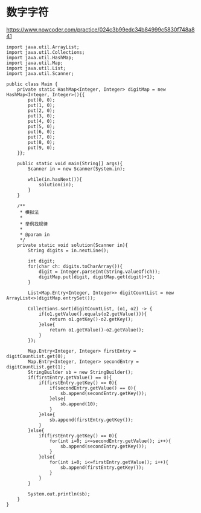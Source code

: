 # 数字字符
https://www.nowcoder.com/practice/024c3b99edc34b84999c5830f748a841

    import java.util.ArrayList;
    import java.util.Collections;
    import java.util.HashMap;
    import java.util.Map;
    import java.util.List;
    import java.util.Scanner;
    
    public class Main {
        private static HashMap<Integer, Integer> digitMap = new HashMap<Integer, Integer>(){{
            put(0, 0);
            put(1, 0);
            put(2, 0);
            put(3, 0);
            put(4, 0);
            put(5, 0);
            put(6, 0);
            put(7, 0);
            put(8, 0);
            put(9, 0);
        }};
    
        public static void main(String[] args){
            Scanner in = new Scanner(System.in);
    
            while(in.hasNext()){
                solution(in);
            }
        }
    
        /**
         * 模拟法
         * 
         * 举例找规律
         * 
         * @param in
         */
        private static void solution(Scanner in){
            String digits = in.nextLine();
    
            int digit;
            for(char ch: digits.toCharArray()){
                digit = Integer.parseInt(String.valueOf(ch));
                digitMap.put(digit, digitMap.get(digit)+1);
            }
    
            List<Map.Entry<Integer, Integer>> digitCountList = new ArrayList<>(digitMap.entrySet());
    
            Collections.sort(digitCountList, (o1, o2) -> {
                if(o1.getValue().equals(o2.getValue())){
                    return o1.getKey()-o2.getKey();
                }else{
                    return o1.getValue()-o2.getValue();
                }
            });
    
            Map.Entry<Integer, Integer> firstEntry = digitCountList.get(0);
            Map.Entry<Integer, Integer> secondEntry = digitCountList.get(1);
            StringBuilder sb = new StringBuilder();
            if(firstEntry.getValue() == 0){
                if(firstEntry.getKey() == 0){
                    if(secondEntry.getValue() == 0){
                        sb.append(secondEntry.getKey());
                    }else{
                        sb.append(10);
                    }
                }else{
                    sb.append(firstEntry.getKey());
                }
            }else{
                if(firstEntry.getKey() == 0){
                    for(int i=0; i<=secondEntry.getValue(); i++){
                        sb.append(secondEntry.getKey());
                    }
                }else{
                    for(int i=0; i<=firstEntry.getValue(); i++){
                        sb.append(firstEntry.getKey());
                    }
                }
            }
    
            System.out.println(sb);
        }
    }
    

